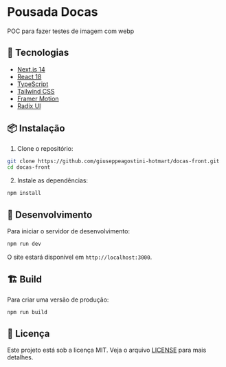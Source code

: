 # Pousada Docas

POC para fazer testes de imagem com webp
## 🚀 Tecnologias

- [Next.js 14](https://nextjs.org/)
- [React 18](https://reactjs.org/)
- [TypeScript](https://www.typescriptlang.org/)
- [Tailwind CSS](https://tailwindcss.com/)
- [Framer Motion](https://www.framer.com/motion/)
- [Radix UI](https://www.radix-ui.com/)

## 📦 Instalação

1. Clone o repositório:
```bash
git clone https://github.com/giuseppeagostini-hotmart/docas-front.git
cd docas-front
```

2. Instale as dependências:
```bash
npm install
```

## 🔧 Desenvolvimento

Para iniciar o servidor de desenvolvimento:

```bash
npm run dev
```

O site estará disponível em `http://localhost:3000`.

## 🏗️ Build

Para criar uma versão de produção:

```bash
npm run build
```

## 📝 Licença

Este projeto está sob a licença MIT. Veja o arquivo [LICENSE](LICENSE) para mais detalhes. 
